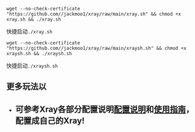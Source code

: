 `wget --no-check-certificate "https://github.com//jackmoo1/xray/raw/main/xray.sh" && chmod +x xray.sh && ./xray.sh`

快捷启动`./xray.sh`

`wget --no-check-certificate "https://github.com//jackmoo1/xray/raw/main/xraysh.sh" && chmod +x xraysh.sh && ./xraysh.sh`

快捷启动`./xraysh.sh`



## 更多玩法以
-  ## 可参考Xray各部分配置说明[**配置说明**](https://xtls.github.io/config/)和[**使用指南**](https://xtls.github.io/document/)，配置成自己的Xray! ##







